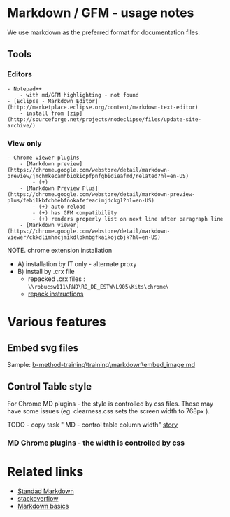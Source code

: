 
Markdown / GFM - usage notes
============================

We use markdown as the preferred format for documentation files.

Tools
-----

### Editors
	- Notepad++ 
		- with md/GFM highlighting - not found		
	- [Eclipse - Markdown Editor](http://marketplace.eclipse.org/content/markdown-text-editor)
		- install from [zip](http://sourceforge.net/projects/nodeclipse/files/update-site-archive/)
		
### View only
	- Chrome viewer plugins
		- [Markdown preview](https://chrome.google.com/webstore/detail/markdown-preview/jmchmkecamhbiokiopfpnfgbidieafmd/related?hl=en-US)
			- (+) 
		- [Markdown Preview Plus](https://chrome.google.com/webstore/detail/markdown-preview-plus/febilkbfcbhebfnokafefeacimjdckgl?hl=en-US)
			- (+) auto reload
			- (+) has GFM compatibility
			- (+) renders properly list on next line after paragraph line
		- [Markdown viewer](https://chrome.google.com/webstore/detail/markdown-viewer/ckkdlimhmcjmikdlpkmbgfkaikojcbjk?hl=en-US)
			
			
			
		
NOTE. chrome extension installation 
- A) installation by IT only - alternate proxy
- B) install by .crx file 
	- repacked .crx files : `\\robucsw111\RND\RD_DE_ESTW\L905\Kits\chrome\`
	- [repack instructions](https://productforums.google.com/forum/#!topic/chrome/g02KlhK12fU)

Various features
================

## Embed svg files 

Sample: [b-method-training\training\markdown\embed_image.md](../training/markdown/embed_image.md)
	
	
## Control Table style

For Chrome MD plugins - the style is controlled by css files. 
These may have some issues (eg. clearness.css sets the screen width to 768px ).


TODO - copy task " MD - control table column width" [story](http://robucsweb:8080/agilefant/qr.action?q=story:1910)


### MD Chrome plugins - the width is controlled by css

 

Related links
=============
- [Standad Markdown](http://daringfireball.net/projects/markdown/)
- [stackoverflow](http://stackoverflow.com/questions/9843609/view-markdown-files-offline)
- [Markdown basics](https://help.github.com/articles/markdown-basics/)
